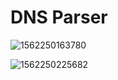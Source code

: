 # DNS Parser

![1562250163780](C:\Users\zhiyu\AppData\Roaming\Typora\typora-user-images\1562250163780.png)

![1562250225682](C:\Users\zhiyu\AppData\Roaming\Typora\typora-user-images\1562250225682.png)

